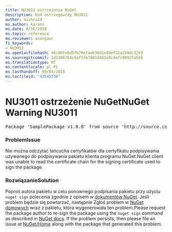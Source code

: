 ```yaml
---
title: NU3011 ostrzeżenie NuGet
description: Kod ostrzegawczy NU3011
author: mishra14
ms.author: karann
ms.date: 8/16/2018
ms.topic: reference
ms.reviewer: anangaur
f1_keywords:
- NU3011
ms.openlocfilehash: 46c80fe6d5fb70efaeb36d1e49ef22a2b9dc3293
ms.sourcegitcommit: 1d1406764c6af5fb7801d462e0c4afc9092fa569
ms.translationtype: MT
ms.contentlocale: pl-PL
ms.lasthandoff: 09/04/2018
ms.locfileid: "43545736"
---
```

# <a name="nuget-warning-nu3011"></a><span data-ttu-id="baacf-103">NU3011 ostrzeżenie NuGet</span><span class="sxs-lookup"><span data-stu-id="baacf-103">NuGet Warning NU3011</span></span>

<pre>Package 'SamplePackage v1.0.0' from source 'http://source.com/index.json': The primary signature is invalid.</pre>

### <a name="issue"></a><span data-ttu-id="baacf-104">Problem</span><span class="sxs-lookup"><span data-stu-id="baacf-104">Issue</span></span>

<span data-ttu-id="baacf-105">Nie można odczytać łańcucha certyfikatów dla certyfikatu podpisywania używanego do podpisywania pakietu klienta programu NuGet.</span><span class="sxs-lookup"><span data-stu-id="baacf-105">NuGet client was unable to read the certificate chain for the signing certificate used to sign the package.</span></span>


### <a name="solution"></a><span data-ttu-id="baacf-106">Rozwiązanie</span><span class="sxs-lookup"><span data-stu-id="baacf-106">Solution</span></span>

<span data-ttu-id="baacf-107">Poproś autora pakietu w celu ponownego podpisania pakietu przy użyciu `nuget sign` polecenia zgodnie z opisem w [dokumentów NuGet](https://docs.microsoft.com/en-us/nuget/create-packages/sign-a-package). Jeśli problem będzie się powtarzać, następnie Zgłoś problem w [NuGet domowych](https://github.com/NuGet/Home/issues) wraz z pakietu, która wygenerowała ten problem.</span><span class="sxs-lookup"><span data-stu-id="baacf-107">Please request the package author to re-sign the package using the `nuget sign` command as described in [NuGet docs](https://docs.microsoft.com/en-us/nuget/create-packages/sign-a-package). If the problem persists, then please file an issue at [NuGet/Home](https://github.com/NuGet/Home/issues) along with the package that generated this problem.</span></span>


